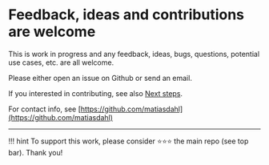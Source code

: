 # Feedback, ideas and contributions are welcome

This is work in progress and any feedback, ideas, bugs, questions,
potential use cases, etc. are all welcome.

Please either open an issue on Github or send an email.

If you interested in contributing, see also [Next steps](/next-steps).

For contact info, see [https://github.com/matiasdahl](https://github.com/matiasdahl)

---

!!! hint
    To support this work, please consider :star::star::star: the main repo (see top bar). Thank you!
